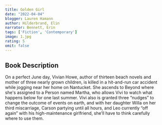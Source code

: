 ```yaml
---
title: Golden Girl
date: "2022-04-04"
blogger: Lauren Hamann
author: Hilderbrand, Elin
narrator: Bennett, Erin
tags: ['Fiction', 'Contemporary']
image: 1.jpg
rating: 5
omit: false
---
```




## Book Description

On a perfect June day, Vivian Howe, author of thirteen beach novels and mother of three nearly grown children, is killed in a hit-and-run car accident while jogging near her home on Nantucket. She ascends to Beyond where she's assigned to a Person named Martha, who allows Vivi to watch what happens below for one last summer. Vivi also is granted three “nudges” to change the outcome of events on earth, and with her daughter Willa on her third miscarriage, Carson partying until all hours, and Leo currently “off again” with his high-maintenance girlfriend, she’ll have to think carefully where to use them.
